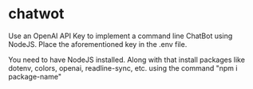 # chatwot
Use an OpenAI API Key to implement a command line ChatBot using NodeJS.
Place the aforementioned key in the .env file.

You need to have NodeJS installed.
Along with that install packages like dotenv, colors, openai,
readline-sync, etc. using the command "npm i package-name"
